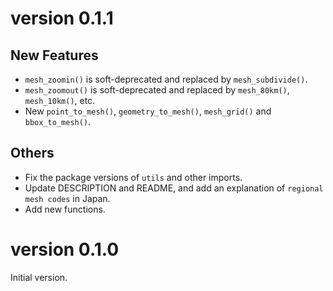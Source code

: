 # version 0.1.1
## New Features
- `mesh_zoomin()` is soft-deprecated and replaced by `mesh_subdivide()`.
- `mesh_zoomout()` is soft-deprecated and replaced by `mesh_80km()`, `mesh_10km()`, etc.
-  New `point_to_mesh()`, `geometry_to_mesh()`, `mesh_grid()` and `bbox_to_mesh()`. 
## Others
- Fix the package versions of `utils` and other imports.
- Update DESCRIPTION and README, and add an explanation of `regional mesh codes` in Japan.
- Add new functions.

# version 0.1.0
Initial version.
